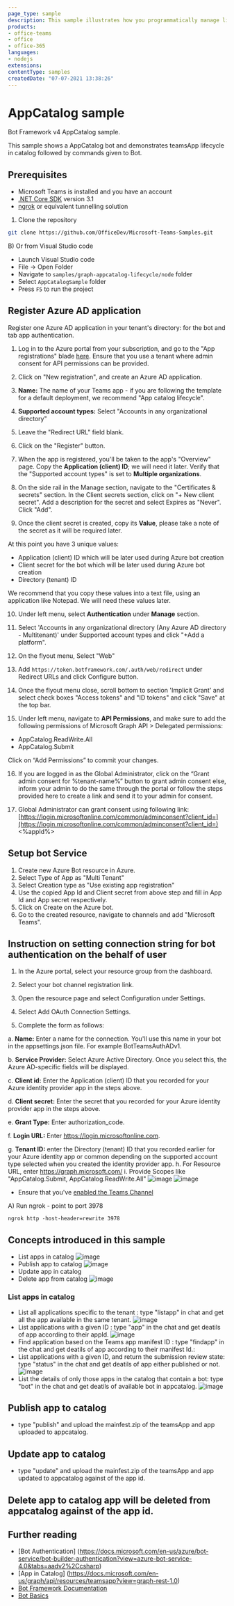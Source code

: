 ```yaml
---
page_type: sample
description: This sample illustrates how you programmatically manage lifecycle for your teams App in catalog by calling Microsoft Graph APIs. .
products:
- office-teams
- office
- office-365
languages:
- nodejs
extensions:
contentType: samples
createdDate: "07-07-2021 13:38:26"
---
```


# AppCatalog sample

Bot Framework v4 AppCatalog sample.

This sample shows a AppCatalog bot and demonstrates teamsApp lifecycle in catalog followed by commands given to Bot.

  
## Prerequisites

- Microsoft Teams is installed and you have an account
- [.NET Core SDK](https://dotnet.microsoft.com/download) version 3.1
- [ngrok](https://ngrok.com/) or equivalent tunnelling solution

1) Clone the repository

```bash
git clone https://github.com/OfficeDev/Microsoft-Teams-Samples.git
```
  
B) Or from Visual Studio code
  
- Launch Visual Studio code
- File -> Open Folder
- Navigate to `samples/graph-appcatalog-lifecycle/node` folder
- Select `AppCatalogSample` folder
- Press `F5` to run the project

## Register Azure AD application
Register one Azure AD application in your tenant's directory: for the bot and tab app authentication.

1.  Log in to the Azure portal from your subscription, and go to the "App registrations" blade  [here](https://portal.azure.com/#blade/Microsoft_AAD_IAM/ActiveDirectoryMenuBlade/RegisteredApps). Ensure that you use a tenant where admin consent for API permissions can be provided.

2.  Click on "New registration", and create an Azure AD application.

3.  **Name:**  The name of your Teams app - if you are following the template for a default deployment, we recommend "App catalog lifecycle".

4.  **Supported account types:**  Select "Accounts in any organizational directory"

5.  Leave the "Redirect URL" field blank.   

6.  Click on the "Register" button.

7.  When the app is registered, you'll be taken to the app's "Overview" page. Copy the  **Application (client) ID**; we will need it later. Verify that the "Supported account types" is set to  **Multiple organizations**.

8.  On the side rail in the Manage section, navigate to the "Certificates & secrets" section. In the Client secrets section, click on "+ New client secret". Add a description for the secret and select Expires as "Never". Click "Add".

9.  Once the client secret is created, copy its  **Value**, please take a note of the secret as it will be required later.


At this point you have 3 unique values:
-   Application (client) ID which will be later used during Azure bot creation
-   Client secret for the bot which will be later used during Azure bot creation
-   Directory (tenant) ID


We recommend that you copy these values into a text file, using an application like Notepad. We will need these values later.

10.  Under left menu, select  **Authentication**  under  **Manage**  section.

11. Select 'Accounts in any organizational directory (Any Azure AD directory - Multitenant)' under Supported account types and click "+Add a platform".

12.  On the flyout menu, Select "Web"    

13.  Add  `https://token.botframework.com/.auth/web/redirect`  under Redirect URLs and click Configure button. 

14.  Once the flyout menu close, scroll bottom to section 'Implicit Grant' and select check boxes "Access tokens" and "ID tokens" and click "Save" at the top bar.

15.  Under left menu, navigate to  **API Permissions**, and make sure to add the following permissions of Microsoft Graph API > Delegated permissions:
-    AppCatalog.ReadWrite.All
-  AppCatalog.Submit

Click on “Add Permissions” to commit your changes.

16.  If you are logged in as the Global Administrator, click on the “Grant admin consent for %tenant-name%” button to grant admin consent else, inform your admin to do the same through the portal or follow the steps provided here to create a link and send it to your admin for consent.
    
17.  Global Administrator can grant consent using following link:  [https://login.microsoftonline.com/common/adminconsent?client_id=](https://login.microsoftonline.com/common/adminconsent?client_id=)<%appId%> 

## Setup bot Service
1. Create new Azure Bot resource in Azure.
2. Select Type of App as "Multi Tenant"
3.  Select Creation type as "Use existing app registration"
4. Use the copied App Id and Client secret from above step and fill in App Id and App secret respectively.
5. Click on Create on the Azure bot.   
6. Go to the created resource, navigate to channels and add "Microsoft Teams".
## Instruction on setting connection string for bot authentication on the behalf of user
1. In the Azure portal, select your resource group from the dashboard.

2. Select your bot channel registration link.

3. Open the resource page and select Configuration under Settings.

4. Select Add OAuth Connection Settings.

  
5. Complete the form as follows:

a. **Name:** Enter a name for the connection. You'll use this name in your bot in the appsettings.json file. For example BotTeamsAuthADv1.

b. **Service Provider:** Select Azure Active Directory. Once you select this, the Azure AD-specific fields will be displayed.

c. **Client id:** Enter the Application (client) ID that you recorded for your Azure identity provider app in the steps above.

d. **Client secret:** Enter the secret that you recorded for your Azure identity provider app in the steps above.

e. **Grant Type:** Enter authorization_code.

f. **Login URL:** Enter https://login.microsoftonline.com.

g. **Tenant ID:** enter the Directory (tenant) ID that you recorded earlier for your Azure identity app or common depending on the supported account type selected when you created the identity provider app.
h. For Resource URL, enter https://graph.microsoft.com/
i. Provide Scopes like "AppCatalog.Submit, AppCatalog.ReadWrite.All"
![image](https://user-images.githubusercontent.com/50989436/120277280-7877c280-c2d1-11eb-8bf6-ea65ee650f06.png)
![image](https://user-images.githubusercontent.com/50989436/120277389-9fce8f80-c2d1-11eb-8c5a-f70e6fa3ab51.png)

- Ensure that you've [enabled the Teams Channel](https://docs.microsoft.com/en-us/azure/bot-service/channel-connect-teams?view=azure-bot-service-4.0)

A) Run ngrok - point to port 3978 

`ngrok http -host-header=rewrite 3978`
## Concepts introduced in this sample
- List apps in catalog
![image](https://user-images.githubusercontent.com/50989436/118778342-9ee83780-b8a7-11eb-93fc-96bf8448e8e0.png)
- Publish app to catalog
![image](https://user-images.githubusercontent.com/50989436/118778589-e2db3c80-b8a7-11eb-8159-a7880be1925e.png)
- Update app in catalog
- Delete app from catalog
![image](https://user-images.githubusercontent.com/50989436/118778780-0f8f5400-b8a8-11eb-8353-386de052f324.png)
###  List apps in catalog
- List all applications specific to the tenant :  type  "listapp"  in chat and get all the app available in the same tenant.
![image](https://user-images.githubusercontent.com/50989436/118778263-8841e080-b8a7-11eb-8499-5892a05e2922.png)
- List applications with a given ID :  type  "app"  in the chat and get deatils of app according to their appId.
![image](https://user-images.githubusercontent.com/50989436/118778449-bc1d0600-b8a7-11eb-8370-cdd7564f4cd4.png)
- Find application based on the Teams app manifest ID :  type "findapp" in the chat and get deatils of app according to their manifest Id.:
- List applications with a given ID, and return the submission review state: type "status" in the chat and get deatils of app either published or not.
![image](https://user-images.githubusercontent.com/50989436/118778856-246be780-b8a8-11eb-9dcc-b551f1136ecc.png)
- List the details of only those apps in the catalog that contain a bot: type "bot" in the chat and get deatils of available bot in appcatalog.
![image](https://user-images.githubusercontent.com/50989436/118778526-cdfea900-b8a7-11eb-91fc-219b4d79098b.png)
## Publish app to catalog
- type "publish" and upload the mainfest.zip of the teamsApp and app uploaded to appcatalog.
## Update app to catalog
- type "update" and upload the mainfest.zip of the teamsApp and app updated to appcatalog against of the app id.
## Delete app to catalog app will be deleted from appcatalog against of the app id.


## Further reading
- [Bot Authentication] (https://docs.microsoft.com/en-us/azure/bot-service/bot-builder-authentication?view=azure-bot-service-4.0&tabs=aadv2%2Ccsharp)
- [App in Catalog] (https://docs.microsoft.com/en-us/graph/api/resources/teamsapp?view=graph-rest-1.0)
- [Bot Framework Documentation](https://docs.botframework.com)
- [Bot Basics](https://docs.microsoft.com/azure/bot-service/bot-builder-basics?view=azure-bot-service-4.0)

